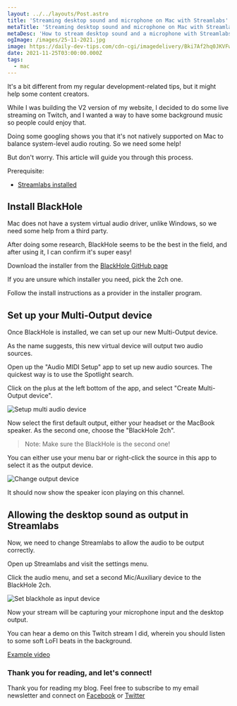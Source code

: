 ```yaml
---
layout: ../../layouts/Post.astro
title: 'Streaming desktop sound and microphone on Mac with Streamlabs'
metaTitle: 'Streaming desktop sound and microphone on Mac with Streamlabs'
metaDesc: 'How to stream desktop sound and a microphone with Streamlabs on Twitch'
ogImage: /images/25-11-2021.jpg
image: https://daily-dev-tips.com/cdn-cgi/imagedelivery/Bki7Af2hq0JKVFw1XYYMQg/340fc241-8562-46d5-9de5-14eee9a0ab00
date: 2021-11-25T03:00:00.000Z
tags:
  - mac
---
```


It's a bit different from my regular development-related tips, but it might help some content creators.

While I was building the V2 version of my website, I decided to do some live streaming on Twitch, and I wanted a way to have some background music so people could enjoy that.

Doing some googling shows you that it's not natively supported on Mac to balance system-level audio routing.
So we need some help!

But don't worry. This article will guide you through this process.

Prerequisite:

- [Streamlabs installed](https://streamlabs.com/)

## Install BlackHole

Mac does not have a system virtual audio driver, unlike Windows, so we need some help from a third party.

After doing some research, BlackHole seems to be the best in the field, and after using it, I can confirm it's super easy!

Download the installer from the [BlackHole GitHub page](https://github.com/ExistentialAudio/BlackHole)

If you are unsure which installer you need, pick the 2ch one.

Follow the install instructions as a provider in the installer program.

## Set up your Multi-Output device

Once BlackHole is installed, we can set up our new Multi-Output device.

As the name suggests, this new virtual device will output two audio sources.

Open up the "Audio MIDI Setup" app to set up new audio sources. The quickest way is to use the Spotlight search.

Click on the plus at the left bottom of the app, and select "Create Multi-Output device".

![Setup multi audio device](https://cdn.hashnode.com/res/hashnode/image/upload/v1636871076243/TTw0kaPMq.png)

Now select the first default output, either your headset or the MacBook speaker.
As the second one, choose the "BlackHole 2ch".

> Note: Make sure the BlackHole is the second one!

You can either use your menu bar or right-click the source in this app to select it as the output device.

![Change output device](https://cdn.hashnode.com/res/hashnode/image/upload/v1636871246343/kxbMqy90v.png)

It should now show the speaker icon playing on this channel.

## Allowing the desktop sound as output in Streamlabs

Now, we need to change Streamlabs to allow the audio to be output correctly.

Open up Streamlabs and visit the settings menu.

Click the audio menu, and set a second Mic/Auxiliary device to the BlackHole 2ch.

![Set blackhole as input device](https://cdn.hashnode.com/res/hashnode/image/upload/v1636871451313/db8Enf6co.png)

Now your stream will be capturing your microphone input and the desktop output.

You can hear a demo on this Twitch stream I did, wherein you should listen to some soft LoFI beats in the background.

[Example video](https://www.youtube.com/watch?v=7fCEenL3kHU)

### Thank you for reading, and let's connect!

Thank you for reading my blog. Feel free to subscribe to my email newsletter and connect on [Facebook](https://www.facebook.com/DailyDevTipsBlog) or [Twitter](https://twitter.com/DailyDevTips1)
